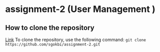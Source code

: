 # assignment-2 (User Management )

## How to clone the repository

[Link](https://github.com/sgokbi/assignment-2)
To clone the repository, use the following command:
`git clone https://github.com/sgokbi/assignment-2.git`
